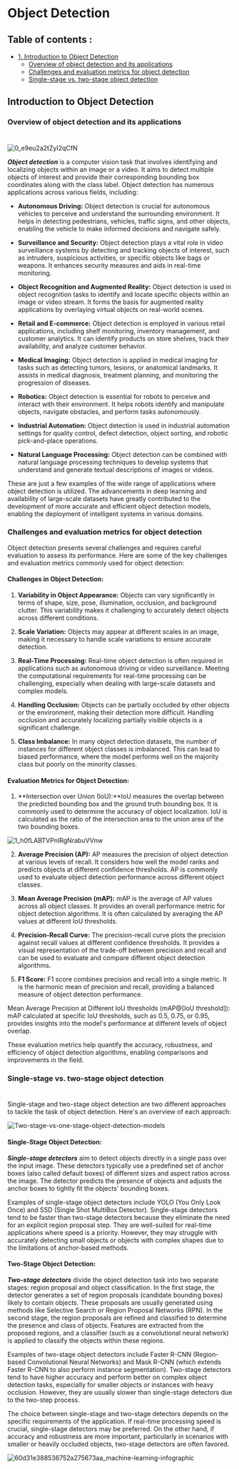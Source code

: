 # Object Detection

## Table of contents :

- [1. Introduction to Object Detection](#introduction-to-object-detection)
    - [Overview of object detection and its applications](#overview-of-object-detection-and-its-applications)
    - [Challenges and evaluation metrics for object detection](#challenges-and-evaluation-metrics-for-object-detection)
    - [Single-stage vs. two-stage object detection](#single-stage-vs-two-stage-object-detection)


## Introduction to Object Detection
### Overview of object detection and its applications
#
![0_e9eu2a2tZyI2qCfN](https://github.com/sandeep4055/Tensorflow/assets/70133134/8bf5fb0b-843a-4ad9-9d6f-d1179a0b585f)


***Object detection*** is a computer vision task that involves identifying and localizing objects within an image or a video. It aims to detect multiple objects of interest and provide their corresponding bounding box coordinates along with the class label. Object detection has numerous applications across various fields, including:

- **Autonomous Driving:** Object detection is crucial for autonomous vehicles to perceive and understand the surrounding environment. It helps in detecting pedestrians, vehicles, traffic signs, and other objects, enabling the vehicle to make informed decisions and navigate safely.

- **Surveillance and Security:** Object detection plays a vital role in video surveillance systems by detecting and tracking objects of interest, such as intruders, suspicious activities, or specific objects like bags or weapons. It enhances security measures and aids in real-time monitoring.

- **Object Recognition and Augmented Reality:** Object detection is used in object recognition tasks to identify and locate specific objects within an image or video stream. It forms the basis for augmented reality applications by overlaying virtual objects on real-world scenes.

- **Retail and E-commerce:** Object detection is employed in various retail applications, including shelf monitoring, inventory management, and customer analytics. It can identify products on store shelves, track their availability, and analyze customer behavior.

- **Medical Imaging:** Object detection is applied in medical imaging for tasks such as detecting tumors, lesions, or anatomical landmarks. It assists in medical diagnosis, treatment planning, and monitoring the progression of diseases.

- **Robotics:** Object detection is essential for robots to perceive and interact with their environment. It helps robots identify and manipulate objects, navigate obstacles, and perform tasks autonomously.

- **Industrial Automation:** Object detection is used in industrial automation settings for quality control, defect detection, object sorting, and robotic pick-and-place operations.

- **Natural Language Processing:** Object detection can be combined with natural language processing techniques to develop systems that understand and generate textual descriptions of images or videos.

These are just a few examples of the wide range of applications where object detection is utilized. The advancements in deep learning and availability of large-scale datasets have greatly contributed to the development of more accurate and efficient object detection models, enabling the deployment of intelligent systems in various domains.


### Challenges and evaluation metrics for object detection
Object detection presents several challenges and requires careful evaluation to assess its performance. Here are some of the key challenges and evaluation metrics commonly used for object detection:

#### Challenges in Object Detection:

1. **Variability in Object Appearance:** Objects can vary significantly in terms of shape, size, pose, illumination, occlusion, and background clutter. This variability makes it challenging to accurately detect objects across different conditions.

2. **Scale Variation:** Objects may appear at different scales in an image, making it necessary to handle scale variations to ensure accurate detection.

3. **Real-Time Processing:** Real-time object detection is often required in applications such as autonomous driving or video surveillance. Meeting the computational requirements for real-time processing can be challenging, especially when dealing with large-scale datasets and complex models.

4. **Handling Occlusion:** Objects can be partially occluded by other objects or the environment, making their detection more difficult. Handling occlusion and accurately localizing partially visible objects is a significant challenge.

5. **Class Imbalance:** In many object detection datasets, the number of instances for different object classes is imbalanced. This can lead to biased performance, where the model performs well on the majority class but poorly on the minority classes.

#### Evaluation Metrics for Object Detection:

1. **Intersection over Union (IoU):**IoU measures the overlap between the predicted bounding box and the ground truth bounding box. It is commonly used to determine the accuracy of object localization. IoU is calculated as the ratio of the intersection area to the union area of the two bounding boxes.

![1_h0fLABTVPnIRgNrabuVVnw](https://github.com/sandeep4055/Tensorflow/assets/70133134/f1a64437-8e90-483b-b9c4-3ccbd2dd1899)


2. **Average Precision (AP):** AP measures the precision of object detection at various levels of recall. It considers how well the model ranks and predicts objects at different confidence thresholds. AP is commonly used to evaluate object detection performance across different object classes.

3. **Mean Average Precision (mAP):** mAP is the average of AP values across all object classes. It provides an overall performance metric for object detection algorithms. It is often calculated by averaging the AP values at different IoU thresholds.

4. **Precision-Recall Curve:** The precision-recall curve plots the precision against recall values at different confidence thresholds. It provides a visual representation of the trade-off between precision and recall and can be used to evaluate and compare different object detection algorithms.

5. **F1 Score:** F1 score combines precision and recall into a single metric. It is the harmonic mean of precision and recall, providing a balanced measure of object detection performance.

Mean Average Precision at Different IoU thresholds (mAP@[IoU threshold]): mAP calculated at specific IoU thresholds, such as 0.5, 0.75, or 0.95, provides insights into the model's performance at different levels of object overlap.

These evaluation metrics help quantify the accuracy, robustness, and efficiency of object detection algorithms, enabling comparisons and improvements in the field.

### Single-stage vs. two-stage object detection
#
Single-stage and two-stage object detection are two different approaches to tackle the task of object detection. Here's an overview of each approach:

![Two-stage-vs-one-stage-object-detection-models](https://github.com/sandeep4055/Tensorflow/assets/70133134/32c7d9ed-2305-49c9-ae64-deb5a3121a64)


#### Single-Stage Object Detection:
***Single-stage detectors*** aim to detect objects directly in a single pass over the input image. These detectors typically use a predefined set of anchor boxes (also called default boxes) of different sizes and aspect ratios across the image. The detector predicts the presence of objects and adjusts the anchor boxes to tightly fit the objects' bounding boxes.

Examples of single-stage object detectors include YOLO (You Only Look Once) and SSD (Single Shot MultiBox Detector). Single-stage detectors tend to be faster than two-stage detectors because they eliminate the need for an explicit region proposal step. They are well-suited for real-time applications where speed is a priority. However, they may struggle with accurately detecting small objects or objects with complex shapes due to the limitations of anchor-based methods.

#### Two-Stage Object Detection:
***Two-stage detectors*** divide the object detection task into two separate stages: region proposal and object classification. In the first stage, the detector generates a set of region proposals (candidate bounding boxes) likely to contain objects. These proposals are usually generated using methods like Selective Search or Region Proposal Networks (RPN).
In the second stage, the region proposals are refined and classified to determine the presence and class of objects. Features are extracted from the proposed regions, and a classifier (such as a convolutional neural network) is applied to classify the objects within these regions.

Examples of two-stage object detectors include Faster R-CNN (Region-based Convolutional Neural Networks) and Mask R-CNN (which extends Faster R-CNN to also perform instance segmentation). Two-stage detectors tend to have higher accuracy and perform better on complex object detection tasks, especially for smaller objects or instances with heavy occlusion. However, they are usually slower than single-stage detectors due to the two-step process.

The choice between single-stage and two-stage detectors depends on the specific requirements of the application. If real-time processing speed is crucial, single-stage detectors may be preferred. On the other hand, if accuracy and robustness are more important, particularly in scenarios with smaller or heavily occluded objects, two-stage detectors are often favored.

![60d31e388536752a275673aa_machine-learning-infographic](https://github.com/sandeep4055/Tensorflow/assets/70133134/590c226d-824f-44cf-aeb5-9bb11217f206)


























